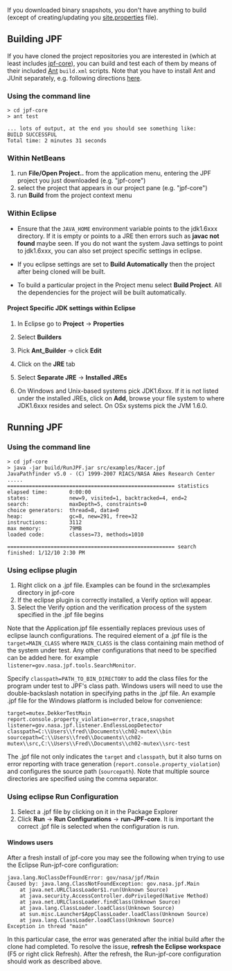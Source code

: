 If you downloaded binary snapshots, you don't have anything to build (except of creating/updating you [site.properties](./site-properties) file). 

## Building JPF ##

If you have cloned the project repositories you are interested in (which at least includes [jpf-core](../jpf-core/index)), you can build and test each of them by means of their included [Ant](http://ant.apache.org) `build.xml` scripts. Note that you have to install Ant and JUnit separately, e.g. following directions [here](../install/requirements).


### Using the command line ###

~~~~~~~~ {.bash}
> cd jpf-core
> ant test

... lots of output, at the end you should see something like:
BUILD SUCCESSFUL
Total time: 2 minutes 31 seconds
~~~~~~~~

### Within NetBeans ###

 1. run **File/Open Project..** from the application menu, entering the JPF project you just downloaded (e.g. "jpf-core")
 1. select the project that appears in our project pane (e.g. "jpf-core")
 1. run **Build** from the project context menu

### Within Eclipse ###

* Ensure that the `JAVA_HOME` environment variable points to the jdk1.6xxx directory. If it is empty or points to a JRE then errors such as **javac not found** maybe seen. If you do not want the system Java settings to point to jdk1.6xxx, you can also set project specific settings in eclipse.

* If you eclipse settings are set to **Build Automatically** then the project after being cloned will be built.

* To build a particular project in the Project menu select **Build Project**. All the dependencies for the project will be built automatically. 

#### Project Specific JDK settings within Eclipse ####
1. In Eclipse go to **Project** -> **Properties** 

2. Select **Builders**

3. Pick **Ant_Builder** -> click **Edit**

4. Click on the **JRE** tab

5. Select **Separate JRE** -> **Installed JREs**

6. On Windows and Unix-based systems pick JDK1.6xxx. If it is not listed under the installed JREs, click on **Add**, browse your file system to where JDK1.6xxx resides and select. On OSx systems pick the JVM 1.6.0. 


## Running JPF ##

### Using the command line ###


~~~~~~~~ {.bash}
> cd jpf-core
> java -jar build/RunJPF.jar src/examples/Racer.jpf
JavaPathfinder v5.0 - (C) 1999-2007 RIACS/NASA Ames Research Center
.....
====================================================== statistics
elapsed time:       0:00:00
states:             new=9, visited=1, backtracked=4, end=2
search:             maxDepth=5, constraints=0
choice generators:  thread=8, data=0
heap:               gc=8, new=291, free=32
instructions:       3112
max memory:         79MB
loaded code:        classes=73, methods=1010

====================================================== search finished: 1/12/10 2:30 PM
~~~~~~~~

### Using eclipse plugin ###

 1. Right click on a .jpf file. Examples can be found in the src\examples directory in jpf-core
 1. If the eclipse plugin is correctly installed, a Verify option will appear. 
 1. Select the Verify option and the verification process of the system specified in the .jpf file begins

Note that the Application.jpf file essentially replaces previous uses of eclipse launch configurations. The required element of a .jpf file is the `target=MAIN_CLASS` where `MAIN_CLASS` is the class containing main method of the system under test. Any other configurations that need to be specified can be added here. for example `listener=gov.nasa.jpf.tools.SearchMonitor`.   

Specify `classpath=PATH_TO_BIN_DIRECTORY` to add the class files for the program under test to JPF's class path.  Windows users will need to use the double-backslash notation in specifying paths in the .jpf file.  An example .jpf file for the Windows platform is included below for convenience:

~~~~~~~~ {.bash}
target=mutex.DekkerTestMain
report.console.property_violation=error,trace,snapshot
listener=gov.nasa.jpf.listener.EndlessLoopDetector
classpath=C:\\Users\\fred\\Documents\\ch02-mutex\\bin
sourcepath=C:\\Users\\fred\\Documents\\ch02-mutex\\src,C:\\Users\\Fred\\Documents\\ch02-mutex\\src-test
~~~~~~~~

The .jpf file not only indicates the `target` and `classpath`, but it also turns on error reporting with trace generation (`report.console.property_violation`) and configures the source path (`sourcepath`).  Note that multiple source directories are specified using the comma separator.

### Using eclipse Run Configuration ###

 1. Select a .jpf file by clicking on it in the Package Explorer
 1. Click **Run** -> **Run Configurations** -> **run-JPF-core**. It is important the correct .jpf file is selected when the configuration is run. 

#### Windows users ####
After a fresh install of jpf-core you may see the following when trying to use the Eclipse Run-jpf-core configuration:

~~~~~~~~
java.lang.NoClassDefFoundError: gov/nasa/jpf/Main
Caused by: java.lang.ClassNotFoundException: gov.nasa.jpf.Main
    at java.net.URLClassLoader$1.run(Unknown Source)
    at java.security.AccessController.doPrivileged(Native Method)
    at java.net.URLClassLoader.findClass(Unknown Source)
    at java.lang.ClassLoader.loadClass(Unknown Source)
    at sun.misc.Launcher$AppClassLoader.loadClass(Unknown Source)
    at java.lang.ClassLoader.loadClass(Unknown Source)
Exception in thread "main" 
~~~~~~~~

In this particular case, the error was generated after the initial build after the clone had completed.  To resolve the issue, **refresh the Eclipse workspace** (F5 or right click Refresh).  After the refresh, the Run-jpf-core configuration should work as described above.
